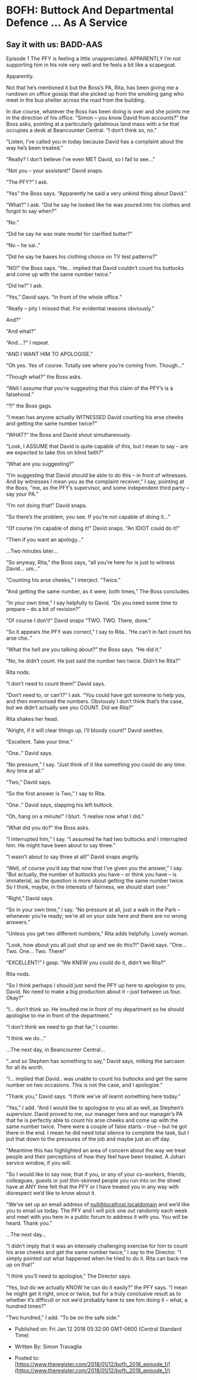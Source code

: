 # BOFH: Buttock And Departmental Defence ... As A Service

## Say it with us: BADD-AAS

Episode 1 The PFY is feeling a little unappreciated. APPARENTLY I’m not supporting him in his role very well and he feels a bit like a scapegoat.

Apparently.

Not that he’s mentioned it but the Boss’s PA, Rita, has been giving me a rundown on office gossip that she picked up from the smoking gang who meet in the bus shelter across the road from the building.

In due course, whatever the Boss has been doing is over and she points me in the direction of his office. “Simon – you know David from accounts?” the Boss asks, pointing at a particularly gelatinous land mass with a tie that occupies a desk at Beancounter Central. “I don’t think so, no.”

“Listen, I’ve called you in today because David has a complaint about the way he’s been treated.”

“Really? I don’t believe I’ve even MET David, so I fail to see…”

“Not you – your assistant!” David snaps.

“The PFY?” I ask.

“Yes” the Boss says. “Apparently he said a very unkind thing about David.”

“What?” I ask. “Did he say he looked like he was poured into his clothes and forgot to say when?”

“No.”

“Did he say he was male model for clarified butter?”

“No – he sai..”

“Did he say he bases his clothing choice on TV test patterns?”

“NO!” the Boss says. “He… implied that David couldn’t count his buttocks and come up with the same number twice.”

“Did he?” I ask.

“Yes,” David says. “In front of the whole office.”

“Really – pity I missed that. For evidential reasons obviously."

And?”

“And what?”

“And….?” I repeat.

“AND I WANT HIM TO APOLOGISE.”

“Oh yes. Yes of course. Totally see where you’re coming from. Though…”

“Though what?” the Boss asks.

“Well I assume that you’re suggesting that this claim of the PFY’s is a falsehood.”

“?!” the Boss gags.

“I mean has anyone actually WITNESSED David counting his arse cheeks and getting the same number twice?”

“WHAT?” the Boss and David shout simultaneously.

“Look, I ASSUME that David is quite capable of this, but I mean to say – are we expected to take this on blind faith?”

“What are you suggesting?”

“I’m suggesting that David should be able to do this – in front of witnesses. And by witnesses I mean you as the complaint receiver,” I say, pointing at the Boss, “me, as the PFY’s supervisor, and some independent third party – say your PA.”

“I’m not doing that!” David snaps.

“So there’s the problem, you see. If you’re not capable of doing it…”

“Of course I’m capable of doing it!” David snaps. “An IDIOT could do it!”

“Then if you want an apology…”


  …Two minutes later…


“So anyway, Rita,” the Boss says, “all you’re here for is just to witness David… um…”

“Counting his arse cheeks,” I interject. “Twice.”

“And getting the same number, as it were, both times,” The Boss concludes.

“In your own time,” I say helpfully to David. “Do you need some time to prepare – do a bit of revision?”

“Of course I don’t!” David snaps “TWO. TWO. There, done.”

“So it appears the PFY was correct,” I say to Rita.. “He can’t in fact count his arse che..”

“What the hell are you talking about?” the Boss says. “He did it.”

“No, he didn’t count. He just said the number two twice. Didn’t he Rita?”

Rita nods.

“I don’t need to count them!” David says.

“Don’t need to, or can’t?” I ask. “You could have got someone to help you, and then memorised the numbers. Obviously I don’t think that’s the case, but we didn’t actually see you COUNT. Did we Rita?”

Rita shakes her head.

“Alright, if it will clear things up, I’ll bloody count!” David seethes.

“Excellent. Take your time.”

“One..” David says.

“No pressure,” I say. “Just think of it like something you could do any time. Any time at all.”

“Two,” David says.

“So the first answer is Two,” I say to Rita.

“One..” David says, slapping his left buttock.

“Oh, hang on a minute!” I blurt. “I realise now what I did.”

“What did you do?” the Boss asks.

“I interrupted him,” I say. “I assumed he had two buttocks and I interrupted him. He might have been about to say three.”

“I wasn’t about to say three at all!” David snaps angrily.

“Well, of course you’d say that now that I’ve given you the answer,” I say. “But actually, the number of buttocks you have – or think you have – is immaterial, as the question is more about getting the same number twice. So I think, maybe, in the interests of fairness, we should start over.”

“Right,” David says.

“So in your own time,” I say. “No pressure at all, just a walk in the Park – whenever you’re ready; we’re all on your side here and there are no wrong answers.”

“Unless you get two different numbers,” Rita adds helpfully. Lovely woman.

“Look, how about you all just shut up and we do this?!” David says. “One… Two. One… Two. There!”

“EXCELLENT!” I gasp. “We KNEW you could do it, didn’t we Rita?”

Rita nods.

“So I think perhaps I should just send the PFY up here to apologise to you, David. No need to make a big production about it – just between us four. Okay?”

“I… don’t think so. He insulted me in front of my department so he should apologise to me in front of the department.”

“I don’t think we need to go that far,” I counter.

“I think we do…”


  …The next day, in Beancounter Central…


“..and so Stephen has something to say,” David says, milking the sarcasm for all its worth.

“I… implied that David.. was unable to count his buttocks and get the same number on two occasions. This is not the case, and I apologise.”

“Thank you,” David says. “I think we’ve all learnt something here today.”

“Yes,” I add. “And I would like to apologise to you all as well, as Stephen’s supervisor. David proved to me, our manager here and our manager’s PA that he is perfectly able to count his arse cheeks and come up with the same number twice. There were a couple of false starts – true – but he got there in the end. I mean he did need total silence to complete the task, but I put that down to the pressures of the job and maybe just an off day.

"Meantime this has highlighted an area of concern about the way we treat people and their perceptions of how they feel have been treated. A Johari service window, if you will.

"So I would like to say now, that if you, or any of your co-workers, friends, colleagues, guests or just thin-skinned people you run into on the street have at ANY time felt that the PFY or I have treated you in any way with disrespect we’d like to know about it.

"We’ve set up an email address of null@localhost.localdomain and we’d like you to email us today. The PFY and I will pick one out randomly each week and meet with you here in a public forum to address it with you. You will be heard. Thank you.”


  …The next day…


“I didn’t imply that it was an intensely challenging exercise for him to count his arse cheeks and get the same number twice,” I say to the Director. “I simply pointed out what happened when he tried to do it. Rita can back me up on that!”

“I think you’ll need to apologise,” The Director says.

“Yes, but do we actually KNOW he can do it easily?” the PFY says. “I mean he might get it right, once or twice, but for a truly conclusive result as to whether it’s difficult or not we’d probably have to see him doing it – what, a hundred times?”

“Two hundred,” I add. “To be on the safe side.”



- Published on: Fri Jan 12 2018 05:32:00 GMT-0600 (Central Standard Time)

- Written By: Simon Travaglia

- Posted to: [https://www.theregister.com/2018/01/12/bofh_2018_episode_1/](https://www.theregister.com/2018/01/12/bofh_2018_episode_1/)